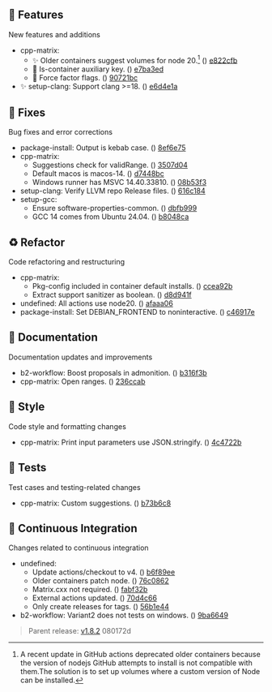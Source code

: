 ## 🚀 Features

New features and additions

- cpp-matrix:
    - ✨ Older containers suggest volumes for node 20.[^1] () [e822cfb](https://github.com/alandefreitas/cpp_actions/commit/e822cfbf49390d4f890126846eb242867aa97e1b)
    - 💫 Is-container auxiliary key. () [e7ba3ed](https://github.com/alandefreitas/cpp_actions/commit/e7ba3ed7eca4045f6d75a5a713407ea5f5894d71)
    - 🌟 Force factor flags. () [90721bc](https://github.com/alandefreitas/cpp_actions/commit/90721bc4957bf658d0015e2eaa9b126191af0614)
- ✨ setup-clang: Support clang >=18. () [e6d4e1a](https://github.com/alandefreitas/cpp_actions/commit/e6d4e1ae2dec2c5942c5c1d2cf1d7e7ae463017e)

## 🐛 Fixes

Bug fixes and error corrections

- package-install: Output is kebab case. () [8ef6e75](https://github.com/alandefreitas/cpp_actions/commit/8ef6e75c1d4f2e25026ef50d0ae4fc655550e347)
- cpp-matrix:
    - Suggestions check for validRange. () [3507d04](https://github.com/alandefreitas/cpp_actions/commit/3507d049fa58363fd14aac8dfcf32732e54cc782)
    - Default macos is macos-14. () [d7448bc](https://github.com/alandefreitas/cpp_actions/commit/d7448bcca370d209bca8c7bd0629baf33d75362b)
    - Windows runner has MSVC 14.40.33810. () [08b53f3](https://github.com/alandefreitas/cpp_actions/commit/08b53f3786a4d2b8023c50151b445e2d021fa4c9)
- setup-clang: Verify LLVM repo Release files. () [616c184](https://github.com/alandefreitas/cpp_actions/commit/616c184a6d1055066e9d790c02f13aa2231c77b9)
- setup-gcc:
    - Ensure software-properties-common. () [dbfb999](https://github.com/alandefreitas/cpp_actions/commit/dbfb9991b272735a21d1c8626226222569cd720a)
    - GCC 14 comes from Ubuntu 24.04. () [b8048ca](https://github.com/alandefreitas/cpp_actions/commit/b8048ca24f569cd9101e26a8a64d7d0da631f196)

## ♻️ Refactor

Code refactoring and restructuring

- cpp-matrix:
    - Pkg-config included in container default installs. () [ccea92b](https://github.com/alandefreitas/cpp_actions/commit/ccea92b7493af62f1ed169f9e888c54b5113245b)
    - Extract support sanitizer as boolean. () [d8d941f](https://github.com/alandefreitas/cpp_actions/commit/d8d941fb2d8d1c6b4c9ffaabe5ec627254af9d3b)
- undefined: All actions use node20. () [afaaa06](https://github.com/alandefreitas/cpp_actions/commit/afaaa069fa97334891e7a5818359fbc8bb5166cc)
- package-install: Set DEBIAN_FRONTEND to noninteractive. () [c46917e](https://github.com/alandefreitas/cpp_actions/commit/c46917e66741c365169cbd54bfb5d337d44aac5d)

## 📖 Documentation

Documentation updates and improvements

- b2-workflow: Boost proposals in admonition. () [b316f3b](https://github.com/alandefreitas/cpp_actions/commit/b316f3bf59873908a7b9478d51bdb403caa0c2ea)
- cpp-matrix: Open ranges. () [236ccab](https://github.com/alandefreitas/cpp_actions/commit/236ccab6d0813d201e73737a37793ec10f7de484)

## 🎨 Style

Code style and formatting changes

- cpp-matrix: Print input parameters use JSON.stringify. () [4c4722b](https://github.com/alandefreitas/cpp_actions/commit/4c4722b38b4a6af43d0c47057059d6b05b75e95c)

## 🧪 Tests

Test cases and testing-related changes

- cpp-matrix: Custom suggestions. () [b73b6c8](https://github.com/alandefreitas/cpp_actions/commit/b73b6c8227935e26ee0ff7649b39f72a816cbf5e)

## 🚦 Continuous Integration

Changes related to continuous integration

- undefined:
    - Update actions/checkout to v4. () [b6f89ee](https://github.com/alandefreitas/cpp_actions/commit/b6f89ee1bf949f5e89fa28009c3c9c87a61d7a01)
    - Older containers patch node. () [76c0862](https://github.com/alandefreitas/cpp_actions/commit/76c0862a7d6bca9804b823806b7eb01f7b53b29c)
    - Matrix.cxx not required. () [fabf32b](https://github.com/alandefreitas/cpp_actions/commit/fabf32bd93d7604cb5e033c700e22bca1a96f6f9)
    - External actions updated. () [70d4c66](https://github.com/alandefreitas/cpp_actions/commit/70d4c66384beef7827cf751cebb4cb32ae3f9af2)
    - Only create releases for tags. () [56b1e44](https://github.com/alandefreitas/cpp_actions/commit/56b1e44b337e9322e529c3c9540f8d5b63489422)
- b2-workflow: Variant2 does not tests on windows. () [9ba6649](https://github.com/alandefreitas/cpp_actions/commit/9ba6649746d480195f73bb3872eaeede8a8c0d68)

> Parent release: [v1.8.2](https://github.com/alandefreitas/cpp_actions/releases/tag/v1.8.2) 080172d

[^1]: A recent update in GitHub actions deprecated older containers because the version of nodejs GitHub attempts to install is not compatible with them.The solution is to set up volumes where a custom version of Node can be installed.
